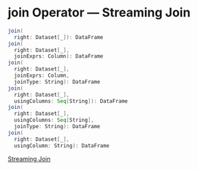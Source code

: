 # join Operator &mdash; Streaming Join

```scala
join(
  right: Dataset[_]): DataFrame
join(
  right: Dataset[_],
  joinExprs: Column): DataFrame
join(
  right: Dataset[_],
  joinExprs: Column,
  joinType: String): DataFrame
join(
  right: Dataset[_],
  usingColumns: Seq[String]): DataFrame
join(
  right: Dataset[_],
  usingColumns: Seq[String],
  joinType: String): DataFrame
join(
  right: Dataset[_],
  usingColumn: String): DataFrame
```

[Streaming Join](../join/index.md)
